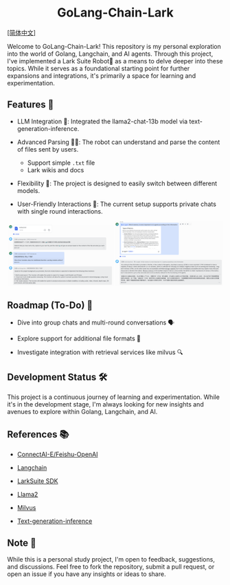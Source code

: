 <h1 align="center">
    <span>GoLang-Chain-Lark</span>
</h1>

[[简体中文]](/Readmezh.md)

Welcome to GoLang-Chain-Lark! This repository is my personal exploration into the world of Golang, Langchain, and AI agents. Through this project, I've implemented a Lark Suite Robot🤖️ as a means to delve deeper into these topics. While it serves as a foundational starting point for further expansions and integrations, it's primarily a space for learning and experimentation.

## Features 🌟

- LLM Integration 🧠: Integrated the llama2-chat-13b model via text-generation-inference. 

- Advanced Parsing 📄✨: The robot can understand and parse the content of files sent by users.
  - Support simple `.txt` file
  - Lark wikis and docs

- Flexibility 🔄: The project is designed to easily switch between different models.

- User-Friendly Interactions 🤝: The current setup supports private chats with single round interactions.

<div style="text-align: center;">
<img src="docs/WechatIMG8.jpg" alt="Image" width="49%">
<img src="docs/WechatIMG9.jpg" alt="Image" width="50%">
</div>


## Roadmap (To-Do) 🚀

- Dive into group chats and multi-round conversations 🗣️

- Explore support for additional file formats 📂

- Investigate integration with retrieval services like milvus 🔍

## Development Status 🛠️

This project is a continuous journey of learning and experimentation. While it's in the development stage, I'm always looking for new insights and avenues to explore within Golang, Langchain, and AI.

## References 📚

- [ConnectAI-E/Feishu-OpenAI](https://github.com/ConnectAI-E/Feishu-OpenAI)

- [Langchain](https://github.com/langchain-ai/langchain)

- [LarkSuite SDK](https://github.com/larksuite/oapi-sdk-gin)

- [Llama2](https://huggingface.co/meta-llama)

- [Milvus](https://github.com/milvus-io/milvus)

- [Text-generation-inference](https://github.com/huggingface/text-generation-inference)

## Note 📝
While this is a personal study project, I'm open to feedback, suggestions, and discussions. Feel free to fork the repository, submit a pull request, or open an issue if you have any insights or ideas to share.